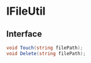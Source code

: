﻿# IFileUtil

## Interface

```csharp
void Touch(string filePath);
void Delete(string filePath);
```



